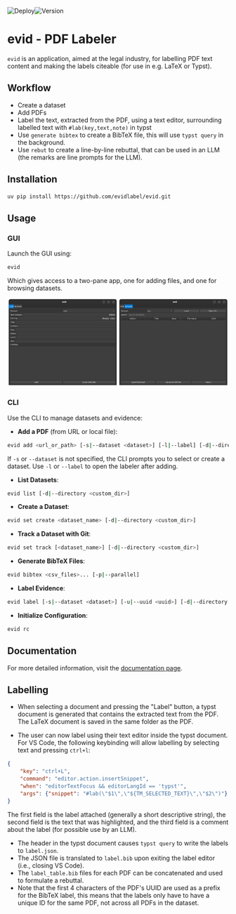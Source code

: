 ![Deploy](https://github.com/evidlabel/evid/actions/workflows/ci.yml/badge.svg)![Version](https://img.shields.io/github/v/release/evidlabel/evid)
# evid - PDF Labeler
`evid` is an application, aimed at the legal industry, for labelling PDF text content and making the labels citeable (for use in e.g. LaTeX or Typst). 

## Workflow
- Create a dataset
- Add PDFs
- Label the text, extracted from the PDF, using a text editor, surrounding labelled text with `#lab(key,text,note)` in typst
- Use `generate bibtex` to create a BibTeX file, this will use `typst query` in the background. 
- Use `rebut` to create a line-by-line rebuttal, that can be used in an LLM (the remarks are line prompts for the LLM).  

## Installation

```bash
uv pip install https://github.com/evidlabel/evid.git
```

## Usage
### GUI
Launch the GUI using:
```bash
evid 
```
Which gives access to a two-pane app, one for adding files, and one for browsing datasets. 

<img src="docs/assets/image.png" alt="drawing" width="50%"/><img src="docs/assets/browse.png" alt="drawing" width="50%"/>

### CLI

Use the CLI to manage datasets and evidence:

- **Add a PDF** (from URL or local file):
```bash
evid add <url_or_path> [-s|--dataset <dataset>] [-l|--label] [-d|--directory <custom_dir>]
```
If `-s` or `--dataset` is not specified, the CLI prompts you to select or create a dataset. Use `-l` or `--label` to open the labeler after adding.

- **List Datasets**:
```bash
evid list [-d|--directory <custom_dir>]
```

- **Create a Dataset**:
```bash
evid set create <dataset_name> [-d|--directory <custom_dir>]
```

- **Track a Dataset with Git**:
```bash
evid set track [<dataset_name>] [-d|--directory <custom_dir>]
```

- **Generate BibTeX Files**:
```bash
evid bibtex <csv_files>... [-p|--parallel]
```

- **Label Evidence**:
```bash
evid label [-s|--dataset <dataset>] [-u|--uuid <uuid>] [-d|--directory <custom_dir>]
```

- **Initialize Configuration**:
```bash
evid rc
```

## Documentation 

For more detailed information, visit the [documentation page](https://evidlabel.github.io/evid/).

## Labelling
- When selecting a document and pressing the "Label" button, a typst document is generated that contains the extracted text from the PDF. 
The LaTeX document is saved in the same folder as the PDF. 

- The user can now label using their text editor inside the typst document. For VS Code, the following keybinding will allow labelling by selecting text and pressing `ctrl+l`:
```json 
{
    "key": "ctrl+L",
    "command": "editor.action.insertSnippet",
    "when": "editorTextFocus && editorLangId == 'typst'",
    "args": {"snippet": "#lab(\"$1\",\"${TM_SELECTED_TEXT}\",\"$2\")"}
}
```
The first field is the label attached (generally a short descriptive string), the second field is the text that was highlighted, and the third field is a comment about the label (for possible use by an LLM).

- The header in the typst document causes `typst query` to write the labels to `label.json`. 
- The JSON file is translated to `label.bib` upon exiting the label editor (i.e., closing VS Code).  
- The `label_table.bib` files for each PDF can be concatenated and used to formulate a rebuttal. 
- Note that the first 4 characters of the PDF's UUID are used as a prefix for the BibTeX label, this means that the labels only have to have a unique ID for the same PDF, not across all PDFs in the dataset.

